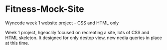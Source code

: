 # Fitness-Mock-Site
Wyncode week 1 website project - CSS and HTML only

Week 1 project, hgeaclily focused on recreating a site, lots of CSS and HTML skeleton. It designed for only destop view, new nedia queries in place at this time.

